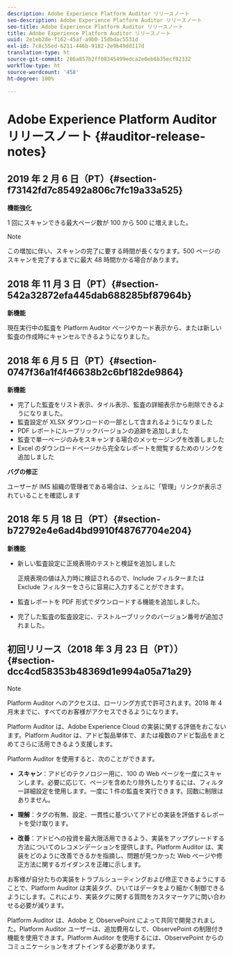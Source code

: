 ```yaml
---
description: Adobe Experience Platform Auditor リリースノート
seo-description: Adobe Experience Platform Auditor リリースノート
seo-title: Adobe Experience Platform Auditor リリースノート
title: Adobe Experience Platform Auditor リリースノート
uuid: 2e1eb2de-f162-45af-a9b0-15dbdac5531d
exl-id: 7c8c55ed-6211-446b-9182-2e9b49dd117d
translation-type: ht
source-git-commit: 286a857b2ff08345499edca2e0eb6b35ecf02332
workflow-type: ht
source-wordcount: '458'
ht-degree: 100%

---
```


# Adobe Experience Platform Auditor リリースノート {#auditor-release-notes}

## 2019 年 2 月 6 日（PT）{#section-f73142fd7c85492a806c7fc19a33a525}

**機能強化**

1 回にスキャンできる最大ページ数が 100 から 500 に増えました。

>[!NOTE]
>
>この増加に伴い、スキャンの完了に要する時間が長くなります。500 ページのスキャンを完了するまでに最大 48 時間かかる場合があります。

## 2018 年 11 月 3 日（PT）{#section-542a32872efa445dab688285bf87964b}

**新機能**

現在実行中の監査を Platform Auditor ページやカード表示から、または新しい監査の作成時にキャンセルできるようになりました。

## 2018 年 6 月 5 日（PT）{#section-0747f36a1f4f46638b2c6bf182de9864}

**新機能**

* 完了した監査をリスト表示、タイル表示、監査の詳細表示から削除できるようになりました。
* 監査設定が XLSX ダウンロードの一部として含まれるようになりました
* PDF レポートにルーブリックバージョンの追跡を追加しました
* 監査で単一ページのみをスキャンする場合のメッセージングを改善しました
* Excel のダウンロードページから完全なレポートを閲覧するためのリンクを追加しました

**バグの修正**

ユーザーが IMS 組織の管理者である場合は、シェルに「管理」リンクが表示されていることを確認します

## 2018 年 5 月 18 日（PT）{#section-b72792e4e6ad4bd9910f48767704e204}

**新機能**

* 新しい監査設定に正規表現のテストと検証を追加しました

   正規表現の値は入力時に検証されるので、Include フィルターまたは Exclude フィルターをさらに容易に入力することができます。
* 監査レポートを PDF 形式でダウンロードする機能を追加しました。
* 完了した監査の監査設定に、テストルーブリックのバージョン番号が追加されました。

## 初回リリース（2018 年 3 月 23 日（PT））{#section-dcc4cd58353b48369d1e994a05a71a29}

>[!NOTE]
>
>Platform Auditor へのアクセスは、ローリング方式で許可されます。2018 年 4 月末までに、すべてのお客様がアクセスできるようになります。

 Platform Auditor は、Adobe Experience Cloud の実装に関する評価をおこないます。Platform Auditor は、アドビ製品単体で、または複数のアドビ製品をまとめてさらに活用できるよう支援します。

Platform Auditor を使用すると、次のことができます。

* **スキャン**：アドビのテクノロジー用に、100 の Web ページを一度にスキャンします。必要に応じて、ページを含めたり除外したりするには、フィルター詳細設定を使用します。一度に 1 件の監査を実行できます。回数に制限はありません。

* **理解**：タグの有無、設定、一貫性に基づいてアドビの実装を評価するレポートを受け取ります。

* **改善**：アドビへの投資を最大限活用できるよう、実装をアップグレードする方法についてのレコメンデーションを提供します。Platform Auditor は、実装をどのように改善できるかを指摘し、問題が見つかった Web ページや修正方法に関するガイダンスを正確に示します。

お客様が自分たちの実装をトラブルシューティングおよび修正できるようにすることで、Platform Auditor は実装タグ、ひいてはデータをより細かく制御できるようにします。これにより、実装タグに関する質問をカスタマーケアに問い合わせる必要が減ります。

Platform Auditor は、Adobe と ObservePoint によって共同で開発されました。Platform Auditor ユーザーは、追加費用なしで、ObservePoint の制限付き機能を使用できます。Platform Auditor を使用するには、ObservePoint からのコミュニケーションをオプトインする必要があります。
